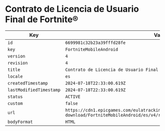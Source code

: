 # Contrato de Licencia de Usuario Final de Fortnite®

| Key | Value |
| --- | ----- |
| `id` | `6699981c32b23a39fffd28fe` |
| `key` | `FortniteMobileAndroid` |
| `version` | `4` |
| `revision` | `4` |
| `title` | `Contrato de Licencia de Usuario Final de Fortnite®` |
| `locale` | `es` |
| `createdTimestamp` | `2024-07-18T22:33:00.619Z` |
| `lastModifiedTimestamp` | `2024-07-18T22:33:00.619Z` |
| `status` | `ACTIVE` |
| `custom` | `false` |
| `url` | `https://cdn1.epicgames.com/eulatracking-download/FortniteMobileAndroid/es/v4/r4/7b87e15d8a88efb7c4a81bb100b755fd.pdf` |
| `bodyFormat` | `HTML` |

